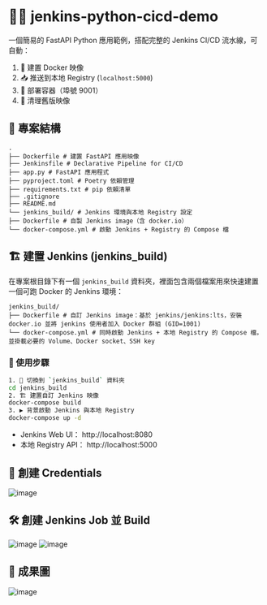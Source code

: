 # 👨‍💻 jenkins-python-cicd-demo

一個簡易的 FastAPI Python 應用範例，搭配完整的 Jenkins CI/CD 流水線，可自動：

1. 🐳 建置 Docker 映像  
2. 📥 推送到本地 Registry (`localhost:5000`)  
3. 🚀 部署容器（埠號 9001）  
4. 🧹 清理舊版映像  

## 📁 專案結構
```
.
├── Dockerfile # 建置 FastAPI 應用映像
├── Jenkinsfile # Declarative Pipeline for CI/CD
├── app.py # FastAPI 應用程式
├── pyproject.toml # Poetry 依賴管理
├── requirements.txt # pip 依賴清單
├── .gitignore
├── README.md
└── jenkins_build/ # Jenkins 環境與本地 Registry 設定
├── Dockerfile # 自製 Jenkins image（含 docker.io）
└── docker-compose.yml # 啟動 Jenkins + Registry 的 Compose 檔
```
## 🏗 建置 Jenkins (jenkins_build)

在專案根目錄下有一個 `jenkins_build` 資料夾，裡面包含兩個檔案用來快速建置一個可跑 Docker 的 Jenkins 環境：
```
jenkins_build/
├── Dockerfile # 自訂 Jenkins image：基於 jenkins/jenkins:lts，安裝 docker.io 並將 jenkins 使用者加入 Docker 群組 (GID=1001)
└── docker-compose.yml # 同時啟動 Jenkins + 本地 Registry 的 Compose 檔，並掛載必要的 Volume、Docker socket、SSH key
```
### 🚀 使用步驟

```bash
1. 📂 切換到 `jenkins_build` 資料夾    
cd jenkins_build
2. 🏗️ 建置自訂 Jenkins 映像
docker-compose build
3. ▶️ 背景啟動 Jenkins 與本地 Registry
docker-compose up -d
```
- Jenkins Web UI： http://localhost:8080
- 本地 Registry API： http://localhost:5000

## 🔑 創建 Credentials
![image](https://github.com/user-attachments/assets/52230645-5ce7-4da2-a112-840800bcb299)

## 🛠️ 創建 Jenkins Job 並 Build
![image](https://github.com/user-attachments/assets/b1d31ade-2049-4b0c-9e3b-3da319ccd43c)
![image](https://github.com/user-attachments/assets/182eb7c4-3a57-4067-8b54-6f202c725f53)

## 🎉 成果圖
![image](https://github.com/user-attachments/assets/4bdcee02-5766-453b-b2ac-d89cf94a0998)

